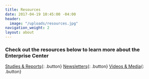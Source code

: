 ```yaml
---
title: Resources
date: 2017-04-19 10:45:00 -04:00
header:
  image: "/uploads/resources.jpg"
navigation_weight: 2
layout: about
---
```


### Check out the resources below to learn more about the Enterprise Center

[Studies & Reports](/resources/studies-and-reports/){: .button}
[Newsletters](/resources/newsletters/){: .button}
[Videos & Media](/resources/videos-and-media/){: .button}